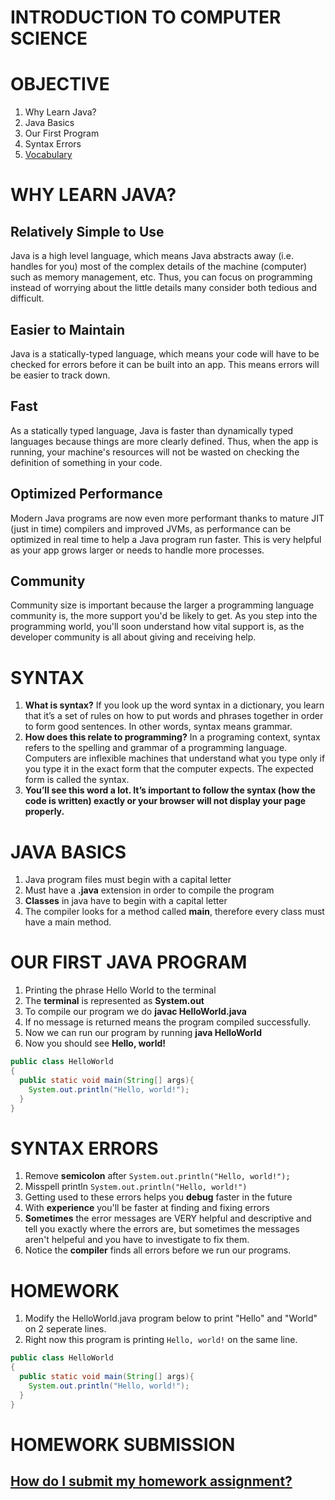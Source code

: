 # INTRODUCTION TO COMPUTER SCIENCE

# OBJECTIVE

1. Why Learn Java?
2. Java Basics
3. Our First Program
4. Syntax Errors
5. [Vocabulary](https://github.com/ECS-CS/2018-2019/blob/master/6-8th/Vocabulary.md)

# WHY LEARN JAVA?

## Relatively Simple to Use

Java is a high level language, which means Java abstracts away (i.e. handles for you) most of the complex details of the machine (computer) such as memory management, etc. Thus, you can focus on programming instead of worrying about the little details many consider both tedious and difficult.

## Easier to Maintain

Java is a statically-typed language, which means your code will have to be checked for errors before it can be built into an app. This means errors will be easier to track down.

## Fast

As a statically typed language, Java is faster than dynamically typed languages because things are more clearly defined. Thus, when the app is running, your machine's resources will not be wasted on checking the definition of something in your code.

## Optimized Performance

Modern Java programs are now even more performant thanks to mature JIT (just in time) compilers and improved JVMs, as performance can be optimized in real time to help a Java program run faster. This is very helpful as your app grows larger or needs to handle more processes.

## Community

Community size is important because the larger a programming language community is, the more support you'd be likely to get. As you step into the programming world, you'll soon understand how vital support is, as the developer community is all about giving and receiving help.

# SYNTAX

1. **What is syntax?** If you look up the word syntax in a dictionary, you learn that it’s a set of rules on how to put words and phrases together in order to form good sentences. In other words, syntax means grammar.
2. **How does this relate to programming?** In a programing context, syntax refers to the spelling and grammar of a programming language. Computers are inflexible machines that understand what you type only if you type it in the exact form that the computer expects. The expected form is called the syntax.
3. **You’ll see this word a lot. It’s important to follow the syntax (how the code is written) exactly or your browser will not display your page properly.**

# JAVA BASICS

1. Java program files must begin with a capital letter
2. Must have a **.java** extension in order to compile the program
3. **Classes** in java have to begin with a capital letter
4. The compiler looks for a method called **main**, therefore every class must have a main method.

# OUR FIRST JAVA PROGRAM

1. Printing the phrase Hello World to the terminal
2. The **terminal** is represented as **System.out**
3. To compile our program we do **javac HelloWorld.java**
4. If no message is returned means the program compiled successfully.
5. Now we can run our program by running **java HelloWorld**
6. Now you should see **Hello, world!**

```java
public class HelloWorld
{
  public static void main(String[] args){
    System.out.println("Hello, world!");
  }
}
```

# SYNTAX ERRORS

1. Remove **semicolon** after `System.out.println("Hello, world!");`
2. Misspell println `System.out.println("Hello, world!")`
3. Getting used to these errors helps you **debug** faster in the future
4. With **experience** you'll be faster at finding and fixing errors
5. **Sometimes** the error messages are VERY helpful and descriptive and tell you exactly where the errors are, but sometimes the messages aren't helpeful and you have to investigate to fix them.
6. Notice the **compiler** finds all errors before we run our programs.

# HOMEWORK

1. Modify the HelloWorld.java program below to print "Hello" and "World" on 2 seperate lines.
2. Right now this program is printing `Hello, world!` on the same line.

```java
public class HelloWorld
{
  public static void main(String[] args){
    System.out.println("Hello, world!");
  }
}
```

# HOMEWORK SUBMISSION
## [How do I submit my homework assignment?](https://github.com/ECS-CS/2018-2019/blob/master/6-8th/HomeworkSubmission.md)
